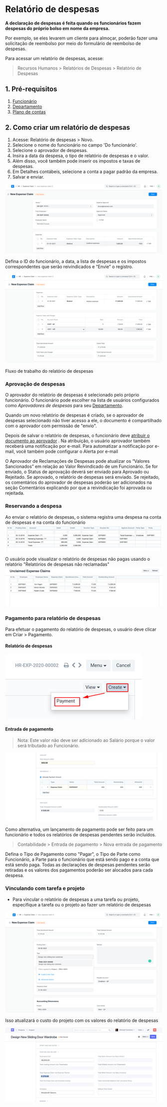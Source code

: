 # Relatório de despesas



**A declaração de despesas é feita quando os funcionários fazem despesas do próprio bolso em nome da empresa.**


Por exemplo, se eles levarem um cliente para almoçar, poderão fazer uma solicitação de reembolso por meio do formulário de reembolso de despesas.


Para acessar um relatório de despesas, acesse:


> Recursos Humanos > Relatórios de Despesas > Relatório de Despesas


## 1. Pré-requisitos


1. [Funcionário](/docs/pt/human-resources/employee)
2. [Departamento](/docs/pt/human-resources/department)
3. [Plano de contas](/docs/pt/accounts/chart-of-accounts)


## 2. Como criar um relatório de despesas


1. Acesse: Relatório de despesas > Novo.
2. Selecione o nome do funcionário no campo 'Do funcionário'.
3. Selecione o aprovador de despesas.
4. Insira a data da despesa, o tipo de relatório de despesas e o valor.
5. Além disso, você também pode inserir os impostos e taxas de despesas.
6. Em Detalhes contábeis, selecione a conta a pagar padrão da empresa.
7. Salvar e enviar.


![Reclamação de despesas](/files/expense_claim.png)


Defina o ID do funcionário, a data, a lista de despesas e os impostos correspondentes que serão reivindicados e “Envie” o registro.


![Reivindicação de despesas](/files/expense-claim-expenses.png)


Fluxo de trabalho do relatório de despesas






### Aprovação de despesas


O aprovador do relatório de despesas é selecionado pelo próprio funcionário. O funcionário pode escolher na lista de usuários configurados como *Aprovadores de despesas* para seu [Departamento](/docs/pt/human-resources/department).


Quando um novo relatório de despesas é criado, se o aprovador de despesas selecionado não tiver acesso a ele, o documento é compartilhado com o aprovador com permissão de "envio".


Depois de salvar o relatório de despesas, o funcionário deve [atribuir o documento ao aprovador](https://docs.erpnext.com/docs/pt/using-erpnext/assignment) . Na atribuição, o usuário aprovador também receberá uma notificação por e-mail. Para automatizar a notificação por e-mail, você também pode configurar o Alerta por e-mail


O Aprovador de Reclamações de Despesas pode atualizar os “Valores Sancionados” em relação ao Valor Reivindicado de um Funcionário. Se for enviado, o Status de aprovação deverá ser enviado para Aprovado ou Rejeitado. Se aprovado, o relatório de despesas será enviado. Se rejeitado, os comentários do aprovador de despesas poderão ser adicionados na seção Comentários explicando por que a reivindicação foi aprovada ou rejeitada.


### Reservando a despesa


Ao enviar o relatório de despesas, o sistema registra uma despesa na conta de despesas e na conta do funcionário
![Relatório de despesas](/files/expense_claim_book.png)


O usuário pode visualizar o relatório de despesas não pagas usando o relatório "Relatórios de despesas não reclamadas"
![Relatório de despesas](/files/unclaimed_expense_claims.png)


### Pagamento para relatório de despesas


Para efetuar o pagamento do relatório de despesas, o usuário deve clicar em Criar > Pagamento.


#### Relatório de despesas


![Criar pagamento](/files/expense_claim_create_payment.png)


#### Entrada de pagamento


> Nota: Este valor não deve ser adicionado ao Salário porque o valor será tributado ao Funcionário.


![Expense Claim](/files/expense_claim_payment_entry.png)


Como alternativa, um lançamento de pagamento pode ser feito para um funcionário e todos os relatórios de despesas pendentes serão incluídos.


> Contabilidade > Entrada de pagamento > Nova entrada de pagamento


Defina o Tipo de Pagamento como "Pagar", o Tipo de Parte como Funcionário, a Parte para o funcionário que está sendo pago e a conta que está sendo paga. Todas as declarações de despesas pendentes serão retiradas e os valores dos pagamentos poderão ser alocados para cada despesa.


### Vinculando com tarefa e projeto


* Para vincular o relatório de despesas a uma tarefa ou projeto, especifique a tarefa ou o projeto ao fazer um relatório de despesas


![Relatório de despesas-Link do projeto](/files/project-expense-claim-1.png)


Isso atualizará o custo do projeto com os valores do relatório de despesas


![Relatório de despesas-Link do projeto](/files/project-expense-claim-2.png)



